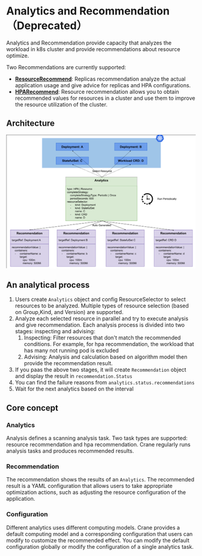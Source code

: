 # Analytics and Recommendation（Deprecated）

Analytics and Recommendation provide capacity that analyzes the workload in k8s cluster and provide recommendations about resource optimize.

Two Recommendations are currently supported:

- [**ResourceRecommend**](resource-recommendation.md): Replicas recommendation analyze the actual application usage and give advice for replicas and HPA configurations.
- [**HPARecommend**](replicas-recommendation.md): Resource recommendation allows you to obtain recommended values for resources in a cluster and use them to improve the resource utilization of the cluster.

## Architecture

![analytics-arch](../images/analytics-arch.png)

## An analytical process

1. Users create `Analytics` object and config ResourceSelector to select resources to be analyzed. Multiple types of resource selection (based on Group,Kind, and Version) are supported. 
2. Analyze each selected resource in parallel and try to execute analysis and give recommendation. Each analysis process is divided into two stages: inspecting and advising:
     1. Inspecting: Filter resources that don't match the recommended conditions. For example, for hpa recommendation, the workload that has many not running pod is excluded
     2. Advising: Analysis and calculation based on algorithm model then provide the recommendation result.
3. If you paas the above two stages, it will create `Recommendation` object and display the result in `recommendation.Status`
4. You can find the failure reasons from `analytics.status.recommendations`
5. Wait for the next analytics based on the interval

## Core concept

### Analytics

Analysis defines a scanning analysis task. Two task types are supported: resource recommendation and hpa recommendation. Crane regularly runs analysis tasks and produces recommended results.

### Recommendation

The recommendation shows the results of an `Analytics`. The recommended result is a YAML configuration that allows users to take appropriate optimization actions, such as adjusting the resource configuration of the application.

### Configuration

Different analytics uses different computing models. Crane provides a default computing model and a corresponding configuration that users can modify to customize the recommended effect. You can modify the default configuration globally or modify the configuration of a single analytics task.
